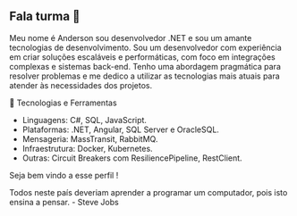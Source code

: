 ## Fala turma 👋

Meu nome é Anderson sou desenvolvedor .NET e sou um amante tecnologias de desenvolvimento. Sou um desenvolvedor com experiência em criar soluções escaláveis e performáticas, com foco em integrações complexas e sistemas back-end. Tenho uma abordagem pragmática para resolver problemas e me dedico a utilizar as tecnologias mais atuais para atender às necessidades dos projetos.

🔧 Tecnologias e Ferramentas

- Linguagens: C#, SQL, JavaScript.
- Plataformas: .NET, Angular, SQL Server e OracleSQL.
- Mensageria: MassTransit, RabbitMQ.
- Infraestrutura: Docker, Kubernetes.
- Outras: Circuit Breakers com ResiliencePipeline, RestClient.


Seja bem vindo a esse perfil !

Todos neste país deveriam aprender a programar um computador, pois isto ensina a pensar. - Steve Jobs
